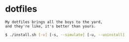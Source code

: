 # dotfiles

    My dotfiles brings all the boys to the yard,
    and they're like, it's better than yours.

```bash
$ ./install.sh [-v] [-s, --simulate] [-u, --uninstall]
```
